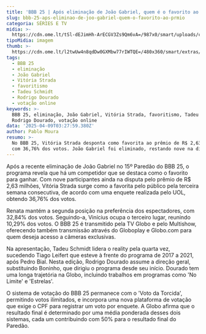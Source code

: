 ```yaml
---
title: 'BBB 25 | Após eliminação de João Gabriel, quem é o favorito ao prêmio?'
slug: bbb-25-aps-eliminao-de-joo-gabriel-quem-o-favorito-ao-prmio
categoria: SÉRIES E TV
midia: >-
  https://cdn.ome.lt/tSl-dEJimHh-ArECGV3Zs9Qm6vA=/987x0/smart/uploads/conteudo/fotos/bbb25-favorito.jpg
tipoMidia: imagem
thumb: >-
  https://cdn.ome.lt/l2twUw4n8qdDw0GXMbw77rIWTQE=/480x360/smart/extras/conteudos/bbb25-favorito-peq.jpg
tags:
  - BBB 25
  - eliminação
  - João Gabriel
  - Vitória Strada
  - favoritismo
  - Tadeu Schmidt
  - Rodrigo Dourado
  - votação online
keywords: >-
  BBB 25, eliminação, João Gabriel, Vitória Strada, favoritismo, Tadeu Schmidt,
  Rodrigo Dourado, votação online
data: '2025-04-09T03:27:59.380Z'
author: Pablo Moura
resumo: >-
  No BBB 25, Vitória Strada desponta como favorita ao prêmio de R$ 2,63 milhões,
  com 36,76% dos votos. João Gabriel foi eliminado, restando nove na disputa.
---
```


Após a recente eliminação de João Gabriel no 15º Paredão do BBB 25, o programa revela que há um competidor que se destaca como o favorito para ganhar. Com nove participantes ainda na disputa pelo prêmio de R$ 2,63 milhões, Vitória Strada surge como a favorita pelo público pela terceira semana consecutiva, de acordo com uma enquete realizada pelo UOL, obtendo 36,76% dos votos.

Renata mantém a segunda posição na preferência dos espectadores, com 32,84% dos votos. Seguindo-a, Vinícius ocupa o terceiro lugar, reunindo 10,29% dos votos. O BBB 25 é transmitido pela TV Globo e pelo Multishow, oferecendo também transmissão através do Globoplay e Globo.com para quem deseja acesso a câmeras exclusivas.

Na apresentação, Tadeu Schmidt lidera o reality pela quarta vez, sucedendo Tiago Leifert que esteve à frente do programa de 2017 a 2021, após Pedro Bial. Nesta edição, Rodrigo Dourado assume a direção geral, substituindo Boninho, que dirigiu o programa desde seu início. Dourado tem uma longa trajetória na Globo, incluindo trabalhos em programas como 'No Limite' e 'Estrelas'.

O sistema de votação do BBB 25 permanece com o 'Voto da Torcida', permitindo votos ilimitados, e incorpora uma nova plataforma de votação que exige o CPF para registrar um voto por enquete. A Globo afirma que o resultado final é determinado por uma média ponderada desses dois sistemas, cada um contribuindo com 50% para o resultado final do Paredão.
